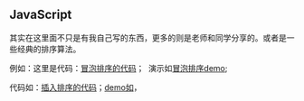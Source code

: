 JavaScript
---
其实在这里面不只是有我自己写的东西，更多的则是老师和同学分享的。或者是一些经典的排序算法。  

例如：这里是代码：[冒泡排序的代码](https://github.com/babydada/JavaScript/blob/master/bubblesort.html)；  演示如[冒泡排序demo](http://htmlpreview.github.io/?https://github.com/babydada/JavaScript/blob/master/bubblesort.html);  

代码如：[插入排序的代码](https://github.com/babydada/JavaScript/blob/master/insertion%20sort.html)；[demo如](http://htmlpreview.github.io/?https://github.com/babydada/JavaScript/blob/master/insertion%20sort.html)，
